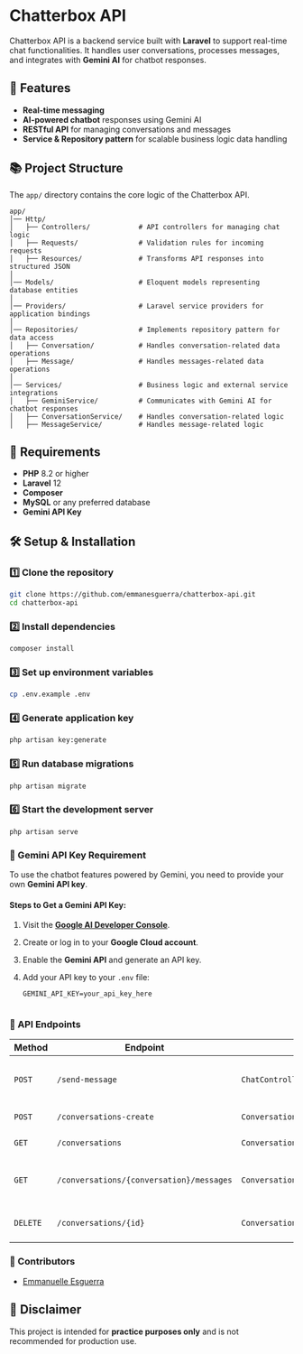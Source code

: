 # Chatterbox API  

Chatterbox API is a backend service built with **Laravel** to support real-time chat functionalities. It handles user conversations, processes messages, and integrates with **Gemini AI** for chatbot responses.  

## 🚀 Features  
- **Real-time messaging**
- **AI-powered chatbot** responses using Gemini AI  
- **RESTful API** for managing conversations and messages  
- **Service & Repository pattern** for scalable business logic data handling

## 📚 Project Structure  
The `app/` directory contains the core logic of the Chatterbox API.  

```
app/
│── Http/                 
│   ├── Controllers/            # API controllers for managing chat logic
│   ├── Requests/               # Validation rules for incoming requests
│   ├── Resources/              # Transforms API responses into structured JSON
│
│── Models/                     # Eloquent models representing database entities
│
│── Providers/                  # Laravel service providers for application bindings
│
│── Repositories/               # Implements repository pattern for data access
│   ├── Conversation/           # Handles conversation-related data operations
│   ├── Message/                # Handles messages-related data operations
│
│── Services/                   # Business logic and external service integrations
│   ├── GeminiService/          # Communicates with Gemini AI for chatbot responses
│   ├── ConversationService/    # Handles conversation-related logic
│   ├── MessageService/         # Handles message-related logic
```

## 📌 Requirements  
- **PHP** 8.2 or higher  
- **Laravel** 12  
- **Composer**  
- **MySQL** or any preferred database  
- **Gemini API Key**


## 🛠️ Setup & Installation
### 1️⃣ Clone the repository
   ```sh
   git clone https://github.com/emmanesguerra/chatterbox-api.git
   cd chatterbox-api
   ```

### 2️⃣ Install dependencies  
   ```sh
   composer install
   ```

### 3️⃣ Set up environment variables  
   ```sh
   cp .env.example .env
   ```

### 4️⃣ Generate application key  
   ```sh
   php artisan key:generate
   ```

### 5️⃣ Run database migrations  
   ```sh
   php artisan migrate
   ```

### 6️⃣ Start the development server 
   ```sh
   php artisan serve
   ```

### 🔑 Gemini API Key Requirement  

To use the chatbot features powered by Gemini, you need to provide your own **Gemini API key**.  

#### Steps to Get a Gemini API Key:  
1. Visit the **[Google AI Developer Console](https://aistudio.google.com/)**.  
2. Create or log in to your **Google Cloud account**.  
3. Enable the **Gemini API** and generate an API key.  
4. Add your API key to your `.env` file:  

   ```env
   GEMINI_API_KEY=your_api_key_here


### 📌 API Endpoints  

| Method  | Endpoint                                    | Controller                            | Description                                       |
|---------|---------------------------------------------|---------------------------------------|---------------------------------------------------|
| `POST`  | `/send-message`                             | `ChatController@processMessage`       | Processes a user message and returns a response.  |
| `POST`  | `/conversations-create`                     | `ConversationController@create`       | Creates a new conversation.                       |
| `GET`   | `/conversations`                            | `ConversationController@lists`        | Fetches all conversations.                        |
| `GET`   | `/conversations/{conversation}/messages`    | `ConversationController@fetchMessages`| Retrieves messages for a specific conversation.   |
| `DELETE`| `/conversations/{id}`                       | `ConversationController@destroy`      | Deletes a conversation by ID.                     |

### 👥 Contributors
- [Emmanuelle Esguerra](https://github.com/emmanesguerra)

## 🐜 Disclaimer  
This project is intended for **practice purposes only** and is not recommended for production use.  
